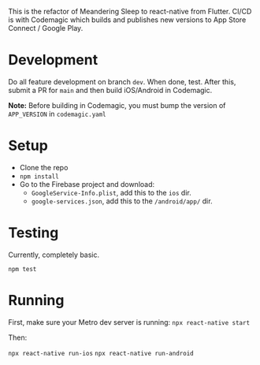 This is the refactor of Meandering Sleep to react-native from Flutter. CI/CD is with Codemagic which builds and publishes new versions to App Store Connect / Google Play.

# Development

Do all feature development on branch `dev`. When done, test. After this, submit a PR for `main` and then build iOS/Android in Codemagic.

**Note:** Before building in Codemagic, you must bump the version of `APP_VERSION` in `codemagic.yaml`

# Setup

- Clone the repo
- `npm install`
- Go to the Firebase project and download:
    * `GoogleService-Info.plist`, add this to the `ios` dir.
    * `google-services.json`, add this to the `/android/app/` dir.

# Testing

Currently, completely basic.

`npm test`

# Running

First, make sure your Metro dev server is running:
`npx react-native start`

Then:

`npx react-native run-ios`
`npx react-native run-android`